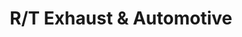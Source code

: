 ---
title: "R/T Exhaust & Automotive"
url: /galveston/r-t-exhaust-und-automotive/
shop: Autowerkstatt
---
